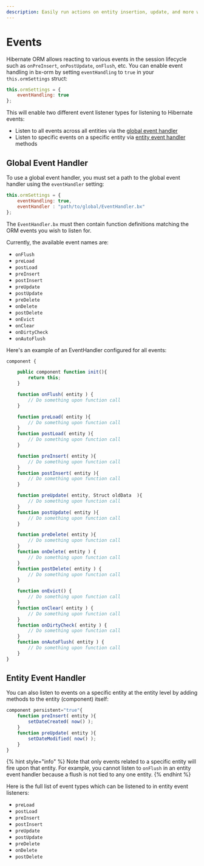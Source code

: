 ```yaml
---
description: Easily run actions on entity insertion, update, and more with event listeners
---
```


# Events

Hibernate ORM allows reacting to various events in the session lifecycle such as `onPreInsert`, `onPostUpdate`, `onFlush`, etc. You can enable event handling in bx-orm by setting `eventHandling` to `true` in your `this.ormSettings` struct:

```js
this.ormSettings = {
    eventHandling: true
};
```

This will enable two different event listener types for listening to Hibernate events:

* Listen to all events across all entities via the [global event handler](#global-event-handler)
* Listen to specific events on a specific entity via [entity event handler](#entity-event-handler) methods

## Global Event Handler

To use a global event handler, you must set a path to the global event handler using the `eventHandler` setting:

```js
this.ormSettings = {
    eventHandling: true,
    eventHandler : "path/to/global/EventHandler.bx"
};
```

The `EventHandler.bx` must then contain function definitions matching the ORM events you wish to listen for.

Currently, the available event names are:

* `onFlush`
* `preLoad`
* `postLoad`
* `preInsert`
* `postInsert`
* `preUpdate`
* `postUpdate`
* `preDelete`
* `onDelete`
* `postDelete`
* `onEvict`
* `onClear`
* `onDirtyCheck`
* `onAutoFlush`

Here's an example of an EventHandler configured for all events:

```js
component {

	public component function init(){
		return this;
	}

	function onFlush( entity ) {
		// Do something upon function call
	}

	function preLoad( entity ){
		// Do something upon function call
	}
	function postLoad( entity ){
		// Do something upon function call
	}

	function preInsert( entity ){
		// Do something upon function call
	}
	function postInsert( entity ){
		// Do something upon function call
	}

	function preUpdate( entity, Struct oldData  ){
		// Do something upon function call
	}
	function postUpdate( entity ){
		// Do something upon function call
	}

	function preDelete( entity ){
		// Do something upon function call
	}	
	function onDelete( entity ) {
		// Do something upon function call
	}
	function postDelete( entity ) {
		// Do something upon function call
	}

	function onEvict() {
		// Do something upon function call
	}
	function onClear( entity ) {
		// Do something upon function call
	}
	function onDirtyCheck( entity ) {
		// Do something upon function call
	}
	function onAutoFlush( entity ) {
		// Do something upon function call
	}
}
```

## Entity Event Handler

You can also listen to events on a specific entity at the entity level by adding methods to the entity (component) itself:

```js
component persistent="true"{
	function preInsert( entity ){
		setDateCreated( now() );
	}
	function preUpdate( entity ){
		setDateModified( now() );
	}
}
```

{% hint style="info" %}
Note that only events related to a specific entity will fire upon that entity. For example, you cannot listen to `onFlush` in an entity event handler because a flush is not tied to any one entity.
{% endhint %}

Here is the full list of event types which can be listened to in entity event listeners:

* `preLoad`
* `postLoad`
* `preInsert`
* `postInsert`
* `preUpdate`
* `postUpdate`
* `preDelete`
* `onDelete`
* `postDelete`